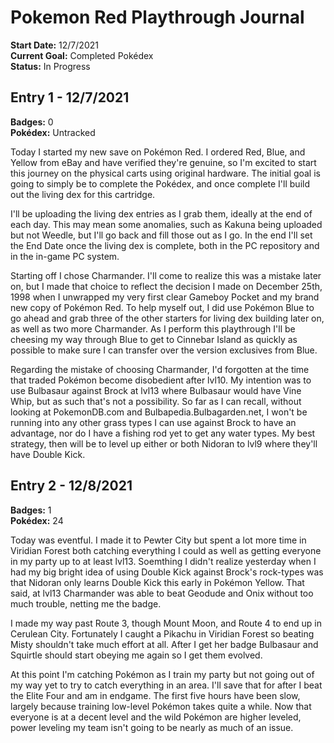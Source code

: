 # Pokemon Red Playthrough Journal
**Start Date:** 12/7/2021  
**Current Goal:** Completed Pokédex  
**Status:** In Progress
## Entry 1 - 12/7/2021
**Badges:** 0  
**Pokédex:** Untracked

Today I started my new save on Pokémon Red. I ordered Red, Blue, and Yellow from eBay and have verified they're genuine, so I'm excited to start this journey on the physical carts using original hardware. The initial goal is going to simply be to complete the Pokédex, and once complete I'll build out the living dex for this cartridge.

I'll be uploading the living dex entries as I grab them, ideally at the end of each day. This may mean some anomalies, such as Kakuna being uploaded but not Weedle, but I'll go back and fill those out as I go. In the end I'll set the End Date once the living dex is complete, both in the PC repository and in the in-game PC system.

Starting off I chose Charmander. I'll come to realize this was a mistake later on, but I made that choice to reflect the decision I made on December 25th, 1998 when I unwrapped my very first clear Gameboy Pocket and my brand new copy of Pokémon Red. To help myself out, I did use Pokémon Blue to go ahead and grab three of the other starters for living dex building later on, as well as two more Charmander. As I perform this playthrough I'll be cheesing my way through Blue to get to Cinnebar Island as quickly as possible to make sure I can transfer over the version exclusives from Blue.

Regarding the mistake of choosing Charmander, I'd forgotten at the time that traded Pokémon become disobedient after lvl10. My intention was to use Bulbasaur against Brock at lvl13 where Bulbasaur would have Vine Whip, but as such that's not a possibility. So far as I can recall, without looking at PokemonDB.com and Bulbapedia.Bulbagarden.net, I won't be running into any other grass types I can use against Brock to have an advantage, nor do I have a fishing rod yet to get any water types. My best strategy, then will be to level up either or both Nidoran to lvl9 where they'll have Double Kick.

## Entry 2 - 12/8/2021
**Badges:** 1  
**Pokédex:** 24

Today was eventful. I made it to Pewter City but spent a lot more time in Viridian Forest both catching everything I could as well as getting everyone in my party up to at least lvl13. Soemthing I didn't realize yesterday when I had my big bright idea of using Double Kick against Brock's rock-types was that Nidoran only learns Double Kick this early in Pokémon Yellow. That said, at lvl13 Charmander was able to beat Geodude and Onix without too much trouble, netting me the badge.

I made my way past Route 3, though Mount Moon, and Route 4 to end up in Cerulean City. Fortunately I caught a Pikachu in Viridian Forest so beating Misty shouldn't take much effort at all. After I get her badge Bulbasaur and Squirtle should start obeying me again so I get them evolved.

At this point I'm catching Pokémon as I train my party but not going out of my way yet to try to catch everything in an area. I'll save that for after I beat the Elite Four and am in endgame. The first five hours have been slow, largely because training low-level Pokémon takes quite a while. Now that everyone is at a decent level and the wild Pokémon are higher leveled, power leveling my team isn't going to be nearly as much of an issue.